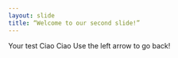 ```yaml
---
layout: slide
title: “Welcome to our second slide!”
---
```

Your test Ciao Ciao
Use the left arrow to go back!
